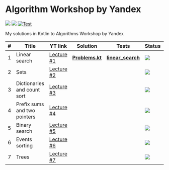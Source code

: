 # Algorithm Workshop by Yandex
<a href="https://www.youtube.com/playlist?list=PL6Wui14DvQPySdPv5NUqV3i8sDbHkCKC5" target="_blank"><img src="https://img.shields.io/badge/YouTube-Playlist-FF0000?style=flat-square&logo=youtube&logoColor=white" /></a>
![](https://img.shields.io/badge/Language-Kotlin-A97BFF.svg?style=flat-square&logo=kotlin&logoColor=white)
[![Test](https://github.com/xtenzQ/algorithm-workshop-yandex/actions/workflows/gradle.yml/badge.svg?branch=master)](https://github.com/xtenzQ/algorithm-workshop-yandex/actions/workflows/gradle.yml)

My solutions in Kotlin to Algorithms Workshop by Yandex

| # | Title | YT link | Solution | Tests | Status | Finished |
| - | ----- | ------- | -------- | ----- | ------ | -------- |
| 1 | Linear search | <a href="https://www.youtube.com/watch?v=QLhqYNsPIVo" target="_blank">Lecture #1</a> | **[Problems.kt](src/main/kotlin/linear_search/Problems.kt)** | **[linear_search](src/test/kotlin/linear_search)** | <img src="https://img.shields.io/badge/Finished-green?style=flat-square&logoColor=white" /> | 31.03.22 |
| 2 | Sets | <a href="https://www.youtube.com/watch?v=PUpmV2ieIHA" target="_blank">Lecture #2</a> | | | <img src="https://img.shields.io/badge/In Progress-orange?style=flat-square&logoColor=white" /> | |
| 3 | Dictionaries and count sort | <a href="https://www.youtube.com/watch?v=Nb5mW1yWVSs" target="_blank">Lecture #3</a> | | | <img src="https://img.shields.io/badge/In Plans-red?style=flat-square&logoColor=white" /> | |
| 4 | Prefix sums and two pointers | <a href="https://www.youtube.com/watch?v=de28y8Dcvkg" target="_blank">Lecture #4</a> | | | <img src="https://img.shields.io/badge/In Plans-red?style=flat-square&logoColor=white" /> | |
| 5 | Binary search | <a href="https://www.youtube.com/watch?v=YENpZexHfuk" target="_blank">Lecture #5</a> | | | <img src="https://img.shields.io/badge/In Plans-red?style=flat-square&logoColor=white" /> | |
| 6 | Events sorting | <a href="https://www.youtube.com/watch?v=hGixDBO-p6Q" target="_blank">Lecture #6</a> | | | <img src="https://img.shields.io/badge/In Plans-red?style=flat-square&logoColor=white" /> | |
| 7 | Trees | <a href="https://www.youtube.com/watch?v=lEJzqHgyels" target="_blank">Lecture #7</a> | | | <img src="https://img.shields.io/badge/In Plans-red?style=flat-square&logoColor=white" /> | |
